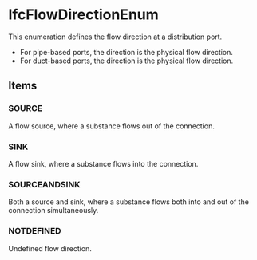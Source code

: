 # IfcFlowDirectionEnum

This enumeration defines the flow direction at a distribution port.<!-- end of definition -->

* For pipe-based ports, the direction is the physical flow direction.
* For duct-based ports, the direction is the physical flow direction.

## Items

### SOURCE
A flow source, where a substance flows out of the connection.

### SINK
A flow sink, where a substance flows into the connection.

### SOURCEANDSINK
Both a source and sink, where a substance flows both into and out of the connection simultaneously.

### NOTDEFINED
Undefined flow direction.
